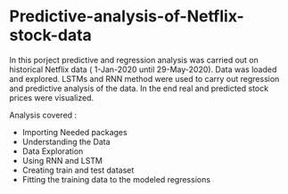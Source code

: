 # Predictive-analysis-of-Netflix-stock-data
In this porject predictive and regression analysis was carried out on historical Netflix data ( 1-Jan-2020 until 29-May-2020).
Data was loaded and explored.
LSTMs and RNN method were used to carry out regression and predictive analysis of the data. 
In the end real and predicted stock prices were visualized.

Analysis covered :

* Importing Needed packages
* Understanding the Data
* Data Exploration
* Using RNN and LSTM 
* Creating train and test dataset
* Fitting the training data to the modeled regressions



